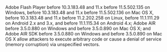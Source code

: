 Adobe Flash Player before 10.3.183.48 and 11.x before 11.5.502.135 on Windows, before 10.3.183.48 and 11.x before 11.5.502.136 on Mac OS X, before 10.3.183.48 and 11.x before 11.2.202.258 on Linux, before 11.1.111.29 on Android 2.x and 3.x, and before 11.1.115.34 on Android 4.x; Adobe AIR before 3.5.0.880 on Windows and before 3.5.0.890 on Mac OS X; and Adobe AIR SDK before 3.5.0.880 on Windows and before 3.5.0.890 on Mac OS X allow attackers to execute arbitrary code or cause a denial of service (memory corruption) via unspecified vectors.